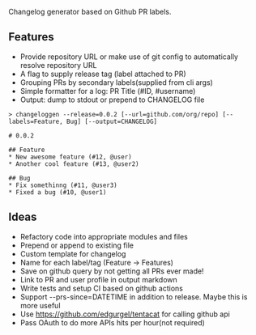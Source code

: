 Changelog generator based on Github PR labels.

## Features

- Provide repository URL or make use of git config to automatically resolve repository URL
- A flag to supply release tag (label attached to PR)
- Grouping PRs by secondary labels(supplied from cli args)
- Simple formatter for a log: PR Title (#ID, #username)
- Output: dump to stdout or prepend to CHANGELOG file

```
> changeloggen --release=0.0.2 [--url=github.com/org/repo] [--labels=Feature, Bug] [--output=CHANGELOG]

# 0.0.2

## Feature
* New awesome feature (#12, @user)
* Another cool feature (#13, @user2)

## Bug
* Fix somethinng (#11, @user3)
* Fixed a bug (#10, @user1)
```

## Ideas

- Refactory code into appropriate modules and files
- Prepend or append to existing file
- Custom template for changelog
- Name for each label/tag (Feature -> Features)
- Save on github query by not getting all PRs ever made!
- Link to PR and user profile in output markdown
- Write tests and setup CI based on github actions
- Support --prs-since=DATETIME in addition to release. Maybe this is more useful
- Use https://github.com/edgurgel/tentacat for calling github api
- Pass OAuth to do more APIs hits per hour(not required)